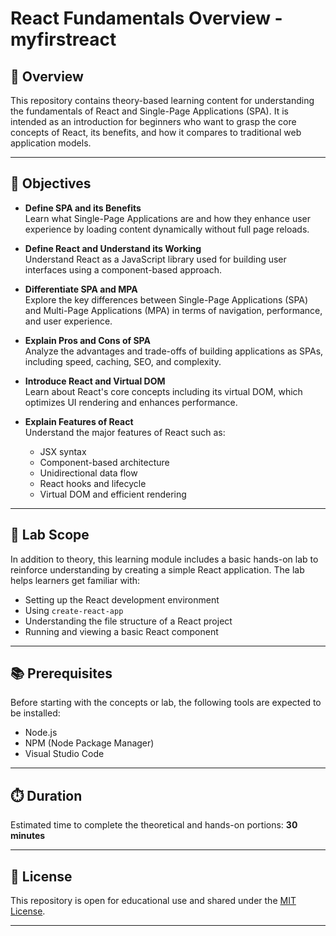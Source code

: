 # React Fundamentals Overview - myfirstreact

## 📘 Overview

This repository contains theory-based learning content for understanding the fundamentals of React and Single-Page Applications (SPA). It is intended as an introduction for beginners who want to grasp the core concepts of React, its benefits, and how it compares to traditional web application models.

---

## 🎯 Objectives

- **Define SPA and its Benefits**  
  Learn what Single-Page Applications are and how they enhance user experience by loading content dynamically without full page reloads.

- **Define React and Understand its Working**  
  Understand React as a JavaScript library used for building user interfaces using a component-based approach.

- **Differentiate SPA and MPA**  
  Explore the key differences between Single-Page Applications (SPA) and Multi-Page Applications (MPA) in terms of navigation, performance, and user experience.

- **Explain Pros and Cons of SPA**  
  Analyze the advantages and trade-offs of building applications as SPAs, including speed, caching, SEO, and complexity.

- **Introduce React and Virtual DOM**  
  Learn about React's core concepts including its virtual DOM, which optimizes UI rendering and enhances performance.

- **Explain Features of React**  
  Understand the major features of React such as:
  - JSX syntax
  - Component-based architecture
  - Unidirectional data flow
  - React hooks and lifecycle
  - Virtual DOM and efficient rendering

---

## 🧰 Lab Scope

In addition to theory, this learning module includes a basic hands-on lab to reinforce understanding by creating a simple React application. The lab helps learners get familiar with:

- Setting up the React development environment
- Using `create-react-app`
- Understanding the file structure of a React project
- Running and viewing a basic React component

---

## 📚 Prerequisites

Before starting with the concepts or lab, the following tools are expected to be installed:

- Node.js
- NPM (Node Package Manager)
- Visual Studio Code

---

## ⏱️ Duration

Estimated time to complete the theoretical and hands-on portions: **30 minutes**

---

## 📄 License

This repository is open for educational use and shared under the [MIT License](LICENSE).

---

